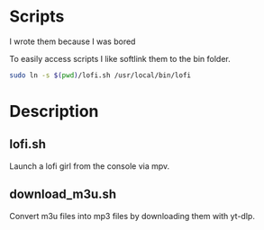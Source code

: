 # Scripts
I wrote them because I was bored

To easily access scripts I like softlink them to the bin folder.

```bash
sudo ln -s $(pwd)/lofi.sh /usr/local/bin/lofi
```

# Description

## lofi.sh
Launch a lofi girl from the console via mpv.


## download_m3u.sh
Convert m3u files into mp3 files by downloading them with yt-dlp.